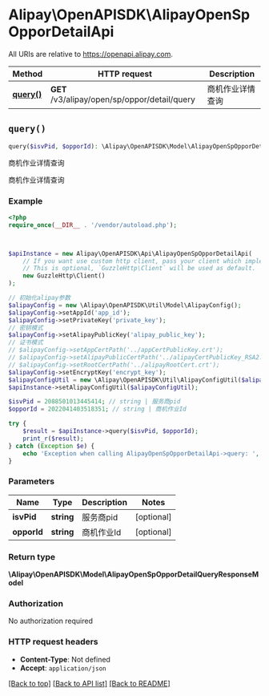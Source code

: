 # Alipay\OpenAPISDK\AlipayOpenSpOpporDetailApi

All URIs are relative to https://openapi.alipay.com.

Method | HTTP request | Description
------------- | ------------- | -------------
[**query()**](AlipayOpenSpOpporDetailApi.md#query) | **GET** /v3/alipay/open/sp/oppor/detail/query | 商机作业详情查询


## `query()`

```php
query($isvPid, $opporId): \Alipay\OpenAPISDK\Model\AlipayOpenSpOpporDetailQueryResponseModel
```

商机作业详情查询

商机作业详情查询

### Example

```php
<?php
require_once(__DIR__ . '/vendor/autoload.php');



$apiInstance = new Alipay\OpenAPISDK\Api\AlipayOpenSpOpporDetailApi(
    // If you want use custom http client, pass your client which implements `GuzzleHttp\ClientInterface`.
    // This is optional, `GuzzleHttp\Client` will be used as default.
    new GuzzleHttp\Client()
);

// 初始化alipay参数
$alipayConfig = new \Alipay\OpenAPISDK\Util\Model\AlipayConfig();
$alipayConfig->setAppId('app_id');
$alipayConfig->setPrivateKey('private_key');
// 密钥模式
$alipayConfig->setAlipayPublicKey('alipay_public_key');
// 证书模式
// $alipayConfig->setAppCertPath('../appCertPublicKey.crt');
// $alipayConfig->setAlipayPublicCertPath('../alipayCertPublicKey_RSA2.crt');
// $alipayConfig->setRootCertPath('../alipayRootCert.crt');
$alipayConfig->setEncryptKey('encrypt_key');
$alipayConfigUtil = new \Alipay\OpenAPISDK\Util\AlipayConfigUtil($alipayConfig);
$apiInstance->setAlipayConfigUtil($alipayConfigUtil);

$isvPid = 2088501013445414; // string | 服务商pid
$opporId = 2022041403518351; // string | 商机作业Id

try {
    $result = $apiInstance->query($isvPid, $opporId);
    print_r($result);
} catch (Exception $e) {
    echo 'Exception when calling AlipayOpenSpOpporDetailApi->query: ', $e->getMessage(), PHP_EOL;
}
```

### Parameters

Name | Type | Description  | Notes
------------- | ------------- | ------------- | -------------
 **isvPid** | **string**| 服务商pid | [optional]
 **opporId** | **string**| 商机作业Id | [optional]

### Return type

**\Alipay\OpenAPISDK\Model\AlipayOpenSpOpporDetailQueryResponseModel**

### Authorization

No authorization required

### HTTP request headers

- **Content-Type**: Not defined
- **Accept**: `application/json`

[[Back to top]](#) [[Back to API list]](../../README.md#api-endpoints)
[[Back to README]](../../README.md)

